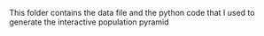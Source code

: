 This folder contains the data file and the python code that I used to generate the interactive population pyramid
